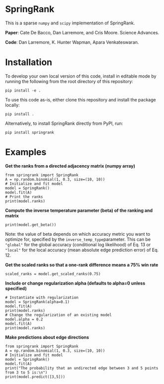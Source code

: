 # SpringRank

This is a sparse `numpy` and `scipy` implementation of SpringRank. 

**Paper**: Cate De Bacco, Dan Larremore, and Cris Moore. Science Advances.

**Code**: Dan Larremore, K. Hunter Wapman, Apara Venkateswaran.

# Installation

To develop your own local version of this code, install in editable mode by running the following from the root directory of this repository:
```
pip install -e .
```

To use this code as-is, either clone this repository and install the package locally:
```
pip install .
```

Alternatively, to install SpringRank directly from PyPI, run:
```
pip install springrank
``` 

# Examples

**Get the ranks from a directed adjacency matrix (numpy array)**
```
from springrank import SpringRank
A = np.random.binomial(1, 0.3, size=(10, 10))
# Initialize and fit model
model = SpringRank()
model.fit(A)
# Print the ranks
print(model.ranks)
```

**Compute the inverse temperature parameter (beta) of the ranking and matrix**
```
print(model.get_beta())
```
Note: the value of beta depends on which accuracy metric you want to optimize for, specified by the `inverse_temp_type`parameter. 
This can be `"global"` for the global accuracy (conditional log likelihood) of Eq. 13 or `"local"` for 
the local accuracy (mean absolute edge prediction error) of Eq. 12.

**Get the scaled ranks so that a one-rank difference means a 75% win rate**
```
scaled_ranks = model.get_scaled_ranks(0.75)
```

**Include or change regularization alpha (defaults to alpha=0 unless specified)**
```
# Instantiate with regularization 
model = SpringRank(alpha=0.1)
model.fit(A)
print(model.ranks)
# Change the regularization of an existing model
model.alpha = 0.2
model.fit(A)
print(model.ranks)
```

**Make predictions about edge directions**
```
from springrank import SpringRank
A = np.random.binomial(1, 0.3, size=(10, 10))
# Initialize and fit model
model = SpringRank()
model.fit(A)
print("The probability that an undirected edge between 3 and 5 points from 3 to 5 is:\n")
print(model.predict([3,5]))
```